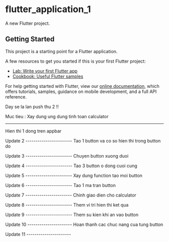 # flutter_application_1

A new Flutter project.

## Getting Started

This project is a starting point for a Flutter application.

A few resources to get you started if this is your first Flutter project:

- [Lab: Write your first Flutter app](https://flutter.dev/docs/get-started/codelab)
- [Cookbook: Useful Flutter samples](https://flutter.dev/docs/cookbook)

For help getting started with Flutter, view our
[online documentation](https://flutter.dev/docs), which offers tutorials,
samples, guidance on mobile development, and a full API reference.


Day se la lan push thu 2 !!

Muc tieu : Xay dung ung dung tinh toan calculator 

--------------------------
Hien thi 1 dong tren appbar

Update 2 -----------------------
Tao 1 button va co so hien thi trong button do

Update 3 -----------------------
Chuyen button xuong duoi

Update 4 -----------------------
Tao 3 button o dong cuoi cung

Update 5 -----------------------
Xay dung function tao moi button

Update 6 -----------------------
Tao 1 ma tran button

Update 7 -----------------------
Chinh giao dien cho calculator

Update 8 -----------------------
Them vi tri hien thi ket qua

Update 9 -----------------------
Them su kien khi an vao button

Update 10 ----------------------
Hoan thanh cac chuc nang cua tung button

Update 11 ----------------------